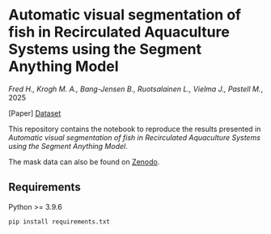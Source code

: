 # Automatic visual segmentation of fish in Recirculated Aquaculture Systems using the Segment Anything Model

_Fred  H., Krogh M. A., Bang-Jensen B., Ruotsalainen L., Vielma J., Pastell M._,
2025

[Paper] [Dataset](https://doi.org/10.5281/zenodo.15528511)

This repository contains the notebook to reproduce the results presented in _Automatic visual segmentation of fish in Recirculated Aquaculture Systems using the Segment Anything Model_. 

The mask data can also be found on [Zenodo](https://doi.org/10.5281/zenodo.15528511).

## Requirements

Python >= 3.9.6

`pip install requirements.txt`
